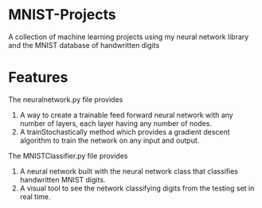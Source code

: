 # MNIST-Projects
A collection of machine learning projects using my neural network library and the MNIST database of handwritten digits

# Features
The neuralnetwork.py file provides 
1) A way to create a trainable feed forward neural network with any number of layers, each 
layer having any number of nodes.
2) A trainStochastically method which provides a gradient descent algorithm to train the network on
any input and output. 

The MNISTClassifier.py file provides
1) A neural network built with the neural network class that classifies handwritten MNIST digits.
2) A visual tool to see the network classifying digits from the testing set in real time.
